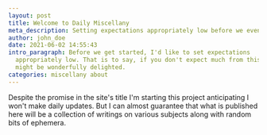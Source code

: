 ```yaml
---
layout: post
title: Welcome to Daily Miscellany
meta_description: Setting expectations appropriately low before we even get started.
author: john_doe
date: 2021-06-02 14:55:43
intro_paragraph: Before we get started, I'd like to set expectations
  appropriately low. That is to say, if you don't expect much from this site you
  might be wonderfully delighted.
categories: miscellany about
---
```

Despite the promise in the site's title I'm starting this project anticipating I won't make daily updates. But I can almost guarantee that what is published here will be a collection of writings on various subjects along with random bits of ephemera.